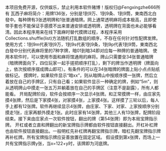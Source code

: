 本项目免费开源，仅供娱乐，禁止利用本软件赌博！版权归@Fengxingzhe666所有
瓦西子麻将简介：用牌136张，分别是1到9万、1到9条、1到9筒，東南西北白發中。每种牌有3张透明牌和1张普通暗牌。网上通常透明麻将成本极高，且即使带手套也不能保证手感摸不出来普通安排或透明牌，透明牌在背面也未必能够看清。因此本程序用来在线下面麻时替代摸牌过程，本程序采用Collections.shuffle(list)方法随机打乱数组的顺序，不存在任何针对性配牌发牌。
使用方式：1到9m代表1到9万，1到9s代表1到9条，1到9p代表1到9筒，東南西北白發中分别代表麻将里的7种字牌，暗01到暗34即对应每一种牌的普通暗牌。
使用本软件时，可以使用市面和麻将馆通用的麻将。牌山只需要垒34张普通暗牌（暗牌牌面向下，四位玩家一起手搓把顺序打乱），剩下的牌当作透明牌（牌面向上，依次按顺序摆成牌山即可）。有条件的可以在34张暗牌的牌面上贴小点点贴纸做标记。
摸牌时，如果软件显示“暗xx”，则从暗牌山中按顺序摸一张牌，然后立着放在自己的手牌区，只有自己看；如果软件显示一种确定的牌，例如“5m”，则从透明牌山中摸走一张五万并躺着放在自己的手牌区（注意不是副露），所有人都能看。
开局配牌阶段，软件会按顺序一次显示4张牌。和正常摸牌一样，由庄家先摸4张牌，然后是下家摸4张，对家摸4张，上家摸4张。这样摸了三轮以后，每人手上都有12张牌。软件再继续显示4张牌，由庄家、下家、对家、上家按顺序分别摸走1张，庄家再额外摸走1张。此时庄家有14张牌，其他三人有13张牌，配牌阶段结束。接下来由庄家点一次软件按钮，翻出的牌（第54张牌）即为本局宝牌指示牌。
开杠或者立直和牌翻出的新宝牌指示牌都由软件按钮直接翻出。开杠补杠牌也由软件按钮直接翻出。一般明杠先补杠牌再翻宝牌指示牌，暗杠先翻宝牌指示牌再补杠牌。所有宝牌指示牌应妥善放置在固定区域。
假设摸到第x张牌，而场上一共有宝牌指示牌y张，当x=122+y时，该牌即为河底牌。
